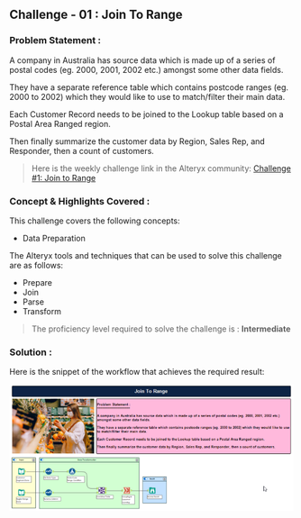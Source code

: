 ## Challenge - 01 : Join To Range

### Problem Statement :

A company in Australia has source data which is made up of a series of postal codes (eg. 2000, 2001, 2002 etc.) amongst some other data fields.

They have a separate reference table which contains postcode ranges (eg. 2000 to 2002) which they would like to use to match/filter their main data.

Each Customer Record needs to be joined to the Lookup table based on a Postal Area Ranged region.

Then finally summarize the customer data by Region, Sales Rep, and Responder, then a count of customers.

> Here is the weekly challenge link in the Alteryx community: [Challenge #1: Join to Range][community_link]

### Concept & Highlights Covered :

This challenge covers the following concepts:

- Data Preparation

The Alteryx tools and techniques that can be used to solve this challenge are as follows:

- Prepare
- Join
- Parse
- Transform

> The proficiency level required to solve the challenge is : **Intermediate**

### Solution :

Here is the snippet of the workflow that achieves the required result:

![Workflow Snippet][wf_snp]

<!-- Links -->

[wf_snp]: ../RESOURCES/Workflow_Images/c01_wf.png
[community_link]: https://community.alteryx.com/t5/Weekly-Challenge/Challenge-1-Join-to-Range/td-p/36621
